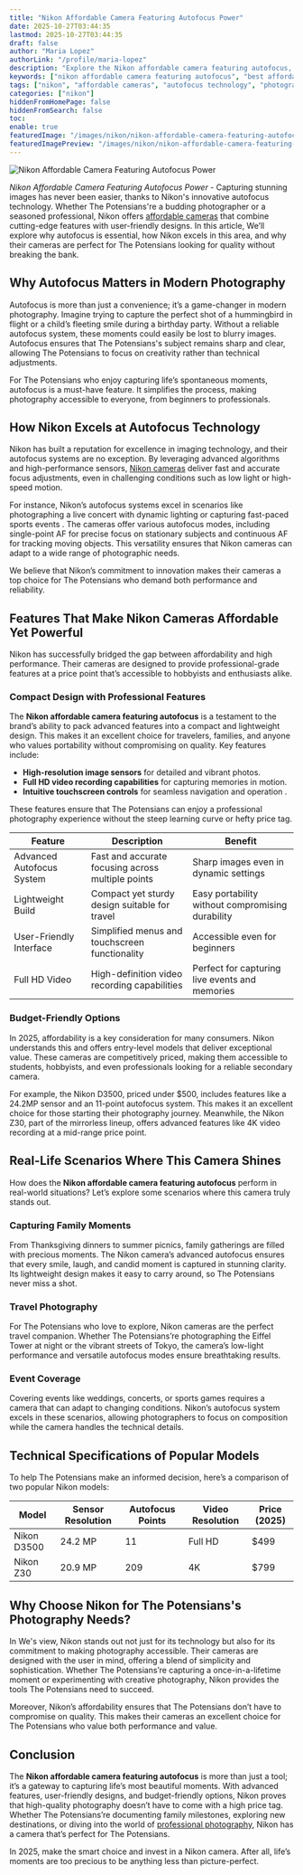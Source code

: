 ```yaml
---
title: "Nikon Affordable Camera Featuring Autofocus Power"
date: 2025-10-27T03:44:35
lastmod: 2025-10-27T03:44:35
draft: false
author: "Maria Lopez"
authorLink: "/profile/maria-lopez"
description: "Explore the Nikon affordable camera featuring autofocus, designed to deliver sharp and professional-quality images at a budget-friendly price."
keywords: ["nikon affordable camera featuring autofocus", "best affordable Nikon cameras 2025", "Nikon autofocus camera guide"]
tags: ["nikon", "affordable cameras", "autofocus technology", "photography"]
categories: ["nikon"]
hiddenFromHomePage: false
hiddenFromSearch: false
toc:
enable: true
featuredImage: "/images/nikon/nikon-affordable-camera-featuring-autofocus-power.jpg"
featuredImagePreview: "/images/nikon/nikon-affordable-camera-featuring-autofocus-power.jpg"
---
```


![Nikon Affordable Camera Featuring Autofocus Power](/images/nikon/nikon-affordable-camera-featuring-autofocus-power.jpg)


*Nikon Affordable Camera Featuring Autofocus Power* - Capturing stunning images has never been easier, thanks to Nikon's innovative autofocus technology. Whether The Potensians're a budding photographer or a seasoned professional, Nikon offers [affordable cameras](/nikon/nikon-affordable-cameras-for-beginners) that combine cutting-edge features with user-friendly designs. In this article, We’ll explore why autofocus is essential, how Nikon excels in this area, and why their cameras are perfect for The Potensians looking for quality without breaking the bank.

## Why Autofocus Matters in Modern Photography

Autofocus is more than just a convenience; it’s a game-changer in modern photography. Imagine trying to capture the perfect shot of a hummingbird in flight or a child’s fleeting smile during a birthday party. Without a reliable autofocus system, these moments could easily be lost to blurry images.  Autofocus ensures that The Potensians's subject remains sharp and clear, allowing The Potensians to focus on creativity rather than technical adjustments.

For The Potensians who enjoy capturing life’s spontaneous moments, autofocus is a must-have feature. It simplifies the process, making photography accessible to everyone, from beginners to professionals.

## How Nikon Excels at Autofocus Technology

Nikon has built a reputation for excellence in imaging technology, and their autofocus systems are no exception. By leveraging advanced algorithms and high-performance sensors, [Nikon cameras](/nikon/nikon-cameras-with-high-speed-autofocus-performance) deliver fast and accurate focus adjustments, even in challenging conditions such as low light or high-speed motion.

For instance, Nikon’s autofocus systems excel in scenarios like photographing a live concert with dynamic lighting or capturing fast-paced sports events . The cameras offer various autofocus modes, including single-point AF for precise focus on stationary subjects and continuous AF for tracking moving objects. This versatility ensures that Nikon cameras can adapt to a wide range of photographic needs.

We believe that Nikon’s commitment to innovation makes their cameras a top choice for The Potensians who demand both performance and reliability.

## Features That Make Nikon Cameras Affordable Yet Powerful

Nikon has successfully bridged the gap between affordability and high performance. Their cameras are designed to provide professional-grade features at a price point that’s accessible to hobbyists and enthusiasts alike.

### Compact Design with Professional Features

The **Nikon affordable camera featuring autofocus** is a testament to the brand’s ability to pack advanced features into a compact and lightweight design. This makes it an excellent choice for travelers, families, and anyone who values portability without compromising on quality. Key features include:

- **High-resolution image sensors** for detailed and vibrant photos. 
- **Full HD video recording capabilities** for capturing memories in motion. 
- **Intuitive touchscreen controls** for seamless navigation and operation . 

These features ensure that The Potensians can enjoy a professional photography experience without the steep learning curve or hefty price tag.

<div class="table-responsive">
<table class="html-table">
<thead>
<tr>
<th>Feature</th>
<th>Description</th>
<th>Benefit</th>
</tr>
</thead>
<tbody>
<tr>
<td>Advanced Autofocus System</td>
<td>Fast and accurate focusing across multiple points</td>
<td>Sharp images even in dynamic settings</td>
</tr>
<tr>
<td>Lightweight Build</td>
<td>Compact yet sturdy design suitable for travel</td>
<td>Easy portability without compromising durability</td>
</tr>
<tr>
<td>User-Friendly Interface</td>
<td>Simplified menus and touchscreen functionality</td>
<td>Accessible even for beginners</td>
</tr>
<tr>
<td>Full HD Video</td>
<td>High-definition video recording capabilities</td>
<td>Perfect for capturing live events and memories</td>
</tr>
</tbody>
</table>
</div>

### Budget-Friendly Options

In 2025, affordability is a key consideration for many consumers. Nikon understands this and offers entry-level models that deliver exceptional value. These cameras are competitively priced, making them accessible to students, hobbyists, and even professionals looking for a reliable secondary camera.

For example, the Nikon D3500, priced under $500, includes features like a 24.2MP sensor and an 11-point autofocus system. This makes it an excellent choice for those starting their photography journey. Meanwhile, the Nikon Z30, part of the mirrorless lineup, offers advanced features like 4K video recording at a mid-range price point.

## Real-Life Scenarios Where This Camera Shines

How does the **Nikon affordable camera featuring autofocus** perform in real-world situations? Let’s explore some scenarios where this camera truly stands out.

### Capturing Family Moments

From Thanksgiving dinners to summer picnics, family gatherings are filled with precious moments. The Nikon camera’s advanced autofocus ensures that every smile, laugh, and candid moment is captured in stunning clarity. Its lightweight design makes it easy to carry around, so The Potensians never miss a shot.

### Travel Photography

For The Potensians who love to explore, Nikon cameras are the perfect travel companion. Whether The Potensians’re photographing the Eiffel Tower at night or the vibrant streets of Tokyo, the camera’s low-light performance and versatile autofocus modes ensure breathtaking results.

### Event Coverage

Covering events like weddings, concerts, or sports games requires a camera that can adapt to changing conditions. Nikon’s autofocus system excels in these scenarios, allowing photographers to focus on composition while the camera handles the technical details.

## Technical Specifications of Popular Models

To help The Potensians make an informed decision, here’s a comparison of two popular Nikon models:

<div class="table-responsive">
<table class="html-table">
<thead>
<tr>
<th>Model</th>
<th>Sensor Resolution</th>
<th>Autofocus Points</th>
<th>Video Resolution</th>
<th>Price (2025)</th>
</tr>
</thead>
<tbody>
<tr>
<td>Nikon D3500</td>
<td>24.2 MP</td>
<td>11</td>
<td>Full HD</td>
<td>$499</td>
</tr>
<tr>
<td>Nikon Z30</td>
<td>20.9 MP</td>
<td>209</td>
<td>4K</td>
<td>$799</td>
</tr>
</tbody>
</table>
</div>

## Why Choose Nikon for The Potensians's Photography Needs?

In We's view, Nikon stands out not just for its technology but also for its commitment to making photography accessible. Their cameras are designed with the user in mind, offering a blend of simplicity and sophistication. Whether The Potensians’re capturing a once-in-a-lifetime moment or experimenting with creative photography, Nikon provides the tools The Potensians need to succeed.

Moreover, Nikon’s affordability ensures that The Potensians don’t have to compromise on quality. This makes their cameras an excellent choice for The Potensians who value both performance and value.

## Conclusion

The **Nikon affordable camera featuring autofocus** is more than just a tool; it’s a gateway to capturing life’s most beautiful moments. With advanced features, user-friendly designs, and budget-friendly options, Nikon proves that high-quality photography doesn’t have to come with a high price tag. Whether The Potensians’re documenting family milestones, exploring new destinations, or diving into the world of [professional photography](/nikon/nikon-dslr-settings-for-professional-photography), Nikon has a camera that’s perfect for The Potensians.

In 2025, make the smart choice and invest in a Nikon camera. After all, life’s moments are too precious to be anything less than picture-perfect.